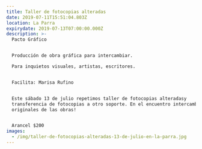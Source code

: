 ```yaml
---
title: Taller de fotocopias alteradas
date: 2019-07-11T15:51:04.803Z
location: La Parra
expirydate: 2019-07-13T07:00:00.000Z
description: >-
  Pacto Gráfico


  Producción de obra gráfica para intercambiar.

  Para inquietos visuales, artistas, escritores.


  Facilita: Marisa Rufino


  Este sábado 13 de julio repetimos taller de fotocopias alteradasy
  transferencia de fotocopias a otro soporte. En el encuentro intercambiamos
  originales de las obras!


  Arancel $200
images:
  - /img/taller-de-fotocopias-alteradas-13-de-julio-en-la-parra.jpg
---
```



